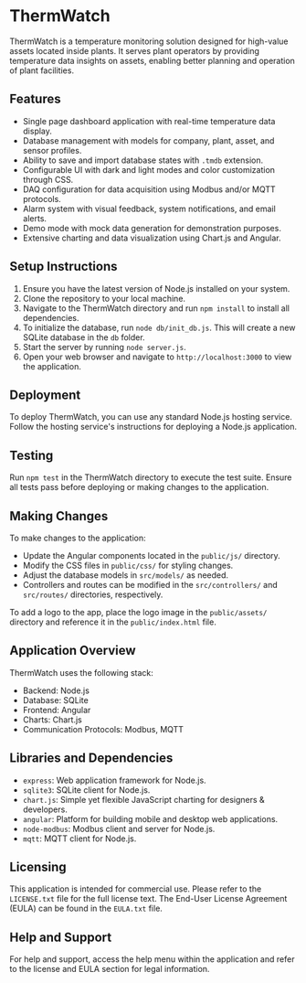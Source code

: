 # ThermWatch

ThermWatch is a temperature monitoring solution designed for high-value assets located inside plants. It serves plant operators by providing temperature data insights on assets, enabling better planning and operation of plant facilities.

## Features

- Single page dashboard application with real-time temperature data display.
- Database management with models for company, plant, asset, and sensor profiles.
- Ability to save and import database states with `.tmdb` extension.
- Configurable UI with dark and light modes and color customization through CSS.
- DAQ configuration for data acquisition using Modbus and/or MQTT protocols.
- Alarm system with visual feedback, system notifications, and email alerts.
- Demo mode with mock data generation for demonstration purposes.
- Extensive charting and data visualization using Chart.js and Angular.

## Setup Instructions

1. Ensure you have the latest version of Node.js installed on your system.
2. Clone the repository to your local machine.
3. Navigate to the ThermWatch directory and run `npm install` to install all dependencies.
4. To initialize the database, run `node db/init_db.js`. This will create a new SQLite database in the `db` folder.
5. Start the server by running `node server.js`.
6. Open your web browser and navigate to `http://localhost:3000` to view the application.

## Deployment

To deploy ThermWatch, you can use any standard Node.js hosting service. Follow the hosting service's instructions for deploying a Node.js application.

## Testing

Run `npm test` in the ThermWatch directory to execute the test suite. Ensure all tests pass before deploying or making changes to the application.

## Making Changes

To make changes to the application:

- Update the Angular components located in the `public/js/` directory.
- Modify the CSS files in `public/css/` for styling changes.
- Adjust the database models in `src/models/` as needed.
- Controllers and routes can be modified in the `src/controllers/` and `src/routes/` directories, respectively.

To add a logo to the app, place the logo image in the `public/assets/` directory and reference it in the `public/index.html` file.

## Application Overview

ThermWatch uses the following stack:

- Backend: Node.js
- Database: SQLite
- Frontend: Angular
- Charts: Chart.js
- Communication Protocols: Modbus, MQTT

## Libraries and Dependencies

- `express`: Web application framework for Node.js.
- `sqlite3`: SQLite client for Node.js.
- `chart.js`: Simple yet flexible JavaScript charting for designers & developers.
- `angular`: Platform for building mobile and desktop web applications.
- `node-modbus`: Modbus client and server for Node.js.
- `mqtt`: MQTT client for Node.js.

## Licensing

This application is intended for commercial use. Please refer to the `LICENSE.txt` file for the full license text. The End-User License Agreement (EULA) can be found in the `EULA.txt` file.

## Help and Support

For help and support, access the help menu within the application and refer to the license and EULA section for legal information.